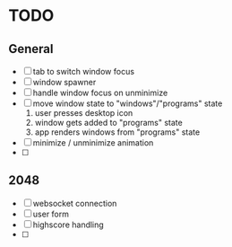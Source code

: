 # TODO

## General
- [ ] tab to switch window focus
- [ ] window spawner
- [ ] handle window focus on unminimize
- [ ] move window state to "windows"/"programs" state
    1. user presses desktop icon
    2. window gets added to "programs" state
    3. app renders windows from "programs" state
- [ ] minimize / unminimize animation
- [ ] 

## 2048
- [ ] websocket connection
- [ ] user form
- [ ] highscore handling
- [ ] 